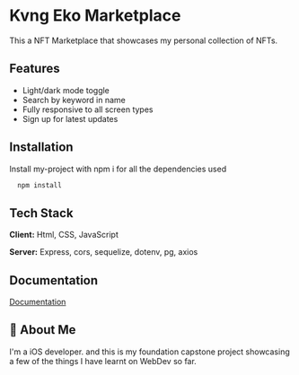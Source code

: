 
# Kvng Eko Marketplace

This a NFT Marketplace that showcases my personal collection of NFTs.


## Features
- Light/dark mode toggle
- Search by keyword in name
- Fully responsive to all screen types
- Sign up for latest updates

## Installation
Install my-project with npm i for all the dependencies used

```bash
  npm install
```
    
## Tech Stack

**Client:** Html, CSS, JavaScript

**Server:** Express, cors, sequelize, dotenv, pg, axios


## Documentation

[Documentation](https://linktodocumentation)


## 🚀 About Me
I'm a iOS developer. and this is my foundation capstone project showcasing a few of the things I have learnt on WebDev so far.

